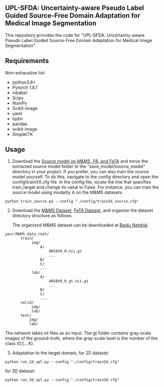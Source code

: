 ## UPL-SFDA: Uncertainty-aware Pseudo Label Guided Source-Free Domain Adaptation for Medical Image Segmentation

This repository provides the code for "UPL-SFDA: Uncertainty-aware Pseudo Label Guided Source-Free Domain Adaptation for Medical Image Segmentation".

## Requirements
Non-exhaustive list:
* python3.6+
* Pytorch 1.8.1
* nibabel
* Scipy
* NumPy
* Scikit-image
* yaml
* tqdm
* pandas
* scikit-image
* SimpleITK

## Usage
1. Download the [Source model on M&MS, FB, and FeTA](https://drive.google.com/drive/folders/1WF0kwDBC_xchTG-oEWpbSQjKdHZdw80s?usp=drive_link) and move the extracted source model folder to the "save_model/source_model" directory in your project.
If you prefer, you can also train the source model yourself. To do this, navigate to the config directory and open the config\trainXX.cfg file. In the config file, locate the line that specifies train_target and change its value to False. 
For instance, you can train the source model using modality A on the M&MS datasets:
 ```
python train_source.py --config "./config/train2d_source.cfg"
```
2. Download the [M&MS Dataset](http://www.ub.edu/mnms), [FeTA Dataset](https://feta.grand-challenge.org/Data/), and organize the dataset directory structure as follows. 

    The organized M&MS dataset can be downloaded at [Baidu Netdisk](https://pan.baidu.com/s/1ustJYI2V2qh-ZZLNu9R-WQ?pwd=2023 ).
```
your/M&MS_data_root/
       train/
            img/
                A/
                    A0S9V9_0.nii.gz
                    ...
                B/
                C/
                ...
            lab/
                A/
                    A0S9V9_0_gt.nii.gz
                    ...
                B/
                C/
                ...
       valid/
            img/
            lab/
       test/
           img/
           lab/
```
The network takes nii files as an input. The gt folder contains gray-scale images of the ground-truth, where the gray-scale level is the number of the class (0,1,...K).

3. Adaptation to the target domain, for 2D dataset:

```
python run_2d_upl.py --config "./config/train2d.cfg"
```
for 3D dataset:
```
python run_3d_upl.py --config "./config/train3d.cfg"
```